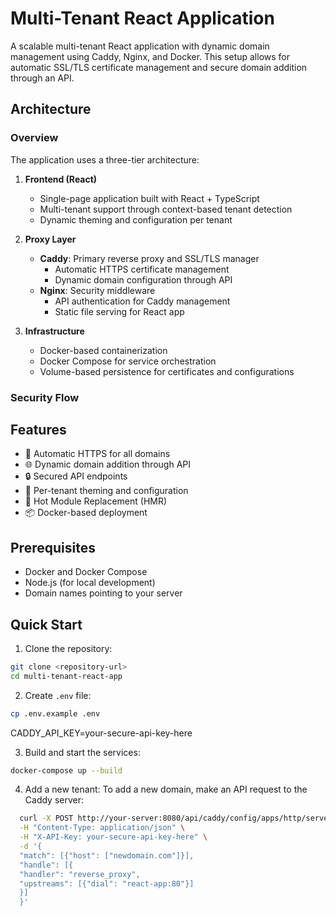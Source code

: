# Multi-Tenant React Application

A scalable multi-tenant React application with dynamic domain management using Caddy, Nginx, and Docker. This setup allows for automatic SSL/TLS certificate management and secure domain addition through an API.

## Architecture

### Overview
The application uses a three-tier architecture:

1. **Frontend (React)**
   - Single-page application built with React + TypeScript
   - Multi-tenant support through context-based tenant detection
   - Dynamic theming and configuration per tenant

2. **Proxy Layer**
   - **Caddy**: Primary reverse proxy and SSL/TLS manager
     - Automatic HTTPS certificate management
     - Dynamic domain configuration through API
   - **Nginx**: Security middleware
     - API authentication for Caddy management
     - Static file serving for React app

3. **Infrastructure**
   - Docker-based containerization
   - Docker Compose for service orchestration
   - Volume-based persistence for certificates and configurations

### Security Flow


## Features

- 🔐 Automatic HTTPS for all domains
- 🌐 Dynamic domain addition through API
- 🔒 Secured API endpoints
- 🎨 Per-tenant theming and configuration
- 🚀 Hot Module Replacement (HMR)
- 📦 Docker-based deployment

## Prerequisites

- Docker and Docker Compose
- Node.js (for local development)
- Domain names pointing to your server

## Quick Start

1. Clone the repository:

```bash
git clone <repository-url>
cd multi-tenant-react-app
```

2. Create `.env` file:

```bash
cp .env.example .env
```
CADDY_API_KEY=your-secure-api-key-here

3. Build and start the services:

```bash
docker-compose up --build
```

4. Add a new tenant:
To add a new domain, make an API request to the Caddy server:

```bash
  curl -X POST http://your-server:8080/api/caddy/config/apps/http/servers/srv0/routes \
  -H "Content-Type: application/json" \
  -H "X-API-Key: your-secure-api-key-here" \
  -d '{
  "match": [{"host": ["newdomain.com"]}],
  "handle": [{
  "handler": "reverse_proxy",
  "upstreams": [{"dial": "react-app:80"}]
  }]
  }'
```